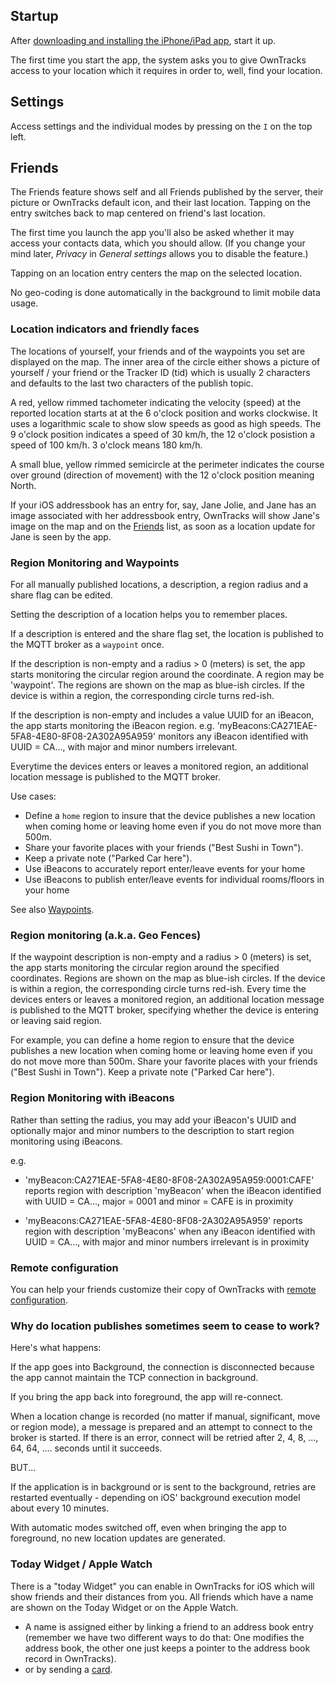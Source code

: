 ## Startup

After [downloading and installing the iPhone/iPad app](https://itunes.apple.com/en/app/mqttitude/id692424691?mt=8), start it
up.

The first time you start the app, the system asks you to give OwnTracks access to your location which it requires in order to, well, find your location.


## Settings

Access settings and the individual modes by pressing on the `I` on the top left.

## Friends

The Friends feature shows self and all Friends published by the server,
their picture or OwnTracks default icon, and their last location.  Tapping on
the entry switches back to map centered on friend's last location.

The first time you launch the app you'll also be asked whether it may access your
contacts data, which you should allow. (If you change your mind later, _Privacy_ in
_General settings_ allows you to disable the feature.)

Tapping on an location entry centers the map on the selected location.

No geo-coding is done automatically in the background to limit mobile data usage.

### Location indicators and friendly faces

The locations of yourself, your friends and of the waypoints you set are displayed on the map. The inner area of the circle either shows a picture of yourself / your friend or the Tracker ID (tid) which is usually 2 characters and defaults to the last two characters of the publish topic.

A red, yellow rimmed tachometer indicating the velocity (speed) at the reported location starts at at the 6 o'clock position and works clockwise. It uses a logarithmic scale to show slow speeds
as good as high speeds. The 9 o'clock position indicates a speed of 30 km/h, the 12 o'clock posistion a speed of 100 km/h. 3 o'clock means 180 km/h.

A small blue, yellow rimmed semicircle at the perimeter indicates the course over ground (direction of movement)  with the 12 o'clock position meaning North.

If your iOS addressbook has an entry for, say, Jane Jolie, and Jane has an image associated with her addressbook entry, OwnTracks will show Jane's image on the map and on the [Friends](friends.md) list, as soon as a location update for Jane is seen by the app.

### Region Monitoring and Waypoints

For all manually published locations, a description, a region radius and a share flag can be edited.

Setting the description of a location helps you to remember places.

If a description is entered and the share flag set, the location is published to the MQTT broker as a `waypoint` once.

If the description is non-empty and a radius > 0 (meters) is set, the app starts monitoring the circular region around the coordinate. A region may be 'waypoint'.
The regions are shown on the map as blue-ish circles. If the device is within a region, the corresponding circle turns red-ish.

If the description is non-empty and includes a value UUID for an iBeacon, the app starts monitoring the iBeacon region. e.g. 'myBeacons:CA271EAE-5FA8-4E80-8F08-2A302A95A959'
monitors any iBeacon identified with UUID = CA..., with major and minor numbers irrelevant.

Everytime the devices enters or leaves a monitored region, an additional location message is published to the MQTT broker.

Use cases:
* Define a `home` region to insure that the device publishes a new location when coming home or leaving home even if you do not move more than 500m.
* Share your favorite places with your friends ("Best Sushi in Town").
* Keep a private note ("Parked Car here").
* Use iBeacons to accurately report enter/leave events for your home
* Use iBeacons to publish enter/leave events for individual rooms/floors in your home

See also [Waypoints](waypoints.md).

### Region monitoring (a.k.a. Geo Fences)

If the waypoint description is non-empty and a radius > 0 (meters) is set, the
app starts monitoring the circular region around the specified coordinates. 
Regions are shown on the map as blue-ish circles. If the
device is within a region, the corresponding circle turns red-ish. Every time
the devices enters or leaves a monitored region, an additional location message
is published to the MQTT broker, specifying whether the device is entering or leaving
said region.


For example, you can define a home region to ensure that the device publishes a
new location when coming home or leaving home even if you do not move more than
500m. Share your favorite places with your friends ("Best Sushi in Town"). Keep
a private note ("Parked Car here").

### Region Monitoring with iBeacons

Rather than setting the radius, you may add your iBeacon's UUID and optionally major and minor numbers
to the description to start region monitoring using iBeacons.

e.g.
* 'myBeacon:CA271EAE-5FA8-4E80-8F08-2A302A95A959:0001:CAFE'
reports region with description 'myBeacon' when the iBeacon identified with UUID = CA..., major = 0001 and minor = CAFE is in proximity

* 'myBeacons:CA271EAE-5FA8-4E80-8F08-2A302A95A959'
reports region with description 'myBeacons' when any iBeacon identified with UUID = CA..., with major and minor numbers irrelevant is in proximity

### Remote configuration

You can help your friends customize their copy of OwnTracks with [remote configuration](remoteconfig.md).

### Why do location publishes sometimes seem to cease to work?

Here's what happens:

If the app goes into Background, the connection is disconnected because the app
cannot maintain the TCP connection in background.

If you bring the app back into foreground, the app will re-connect.

When a location change is recorded (no matter if manual, significant, move or
region mode), a message is prepared and an attempt to connect to the broker is
started. If there is an error, connect will be retried after 2, 4, 8, ..., 64,
64, .... seconds until it succeeds.

BUT...

If the application is in background or is sent to the background, retries are
restarted eventually - depending on iOS' background execution model about every 10 minutes.

With automatic modes switched off, even when bringing the app to foreground, no
new location updates are generated.

### Today Widget / Apple Watch

There is a "today Widget" you can enable in OwnTracks for iOS which will show friends and their distances from you.  All friends which have a name are shown on the Today Widget or on the Apple Watch.

* A name is assigned either by linking a friend to an address book entry (remember we have two different ways to do that: One modifies the address book, the other one just keeps a pointer to the address book record in OwnTracks).
* or by sending a [card](card.md).

